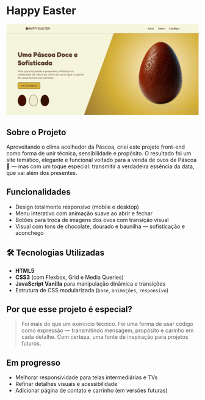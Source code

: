 #  Happy Easter   
<!-- Título do Projeto -->

<div align="center">
  <img src="https://github.com/helioborges164/happy-easter/blob/main/assets/img/desktop.png?raw=true" alt="Banner do Projeto" />
</div>

<h2> Sobre o Projeto</h2>
<p>Aproveitando o clima acolhedor da Páscoa, criei este projeto front-end como forma de unir técnica, sensibilidade e propósito. O resultado foi um site temático, elegante e funcional voltado para a venda de ovos de Páscoa 🍫 — mas com um toque especial: transmitir a verdadeira essência da data, que vai além dos presentes.</p>

<h2> Funcionalidades</h2>
<ul>
  <li> Design totalmente responsivo</strong> (mobile e desktop)</li>
  <li> Menu interativo</strong> com animação suave ao abrir e fechar</li>
  <li> Botões para troca de imagens</strong> dos ovos com transição visual</li>
  <li> Visual com tons de chocolate, dourado e baunilha</strong> — sofisticação e aconchego</li>
  
</ul>

<h2>🛠️ Tecnologias Utilizadas</h2>
<ul>
  <li><strong>HTML5</strong></li>
  <li><strong>CSS3</strong> (com Flexbox, Grid e Media Queries)</li>
  <li><strong>JavaScript Vanilla</strong> para manipulação dinâmica e transições</li>
  <li>Estrutura de CSS modularizada (<code>base</code>, <code>animações</code>, <code>responsivo</code>)</li>
</ul>

<h2> Por que esse projeto é especial?</h2>
<blockquote>
  <p>Foi mais do que um exercício técnico. Foi uma forma de usar código como expressão — transmitindo mensagem, propósito e carinho em cada detalhe. Com certeza, uma fonte de inspiração para projetos futuros.</p>
</blockquote>

<h2> Em progresso</h2>
<ul>
  <li>Melhorar responsividade para telas intermediárias e TVs</li>
  <li>Refinar detalhes visuais e acessibilidade</li>
  <li>Adicionar página de contato e carrinho (em versões futuras)</li>
</ul>


